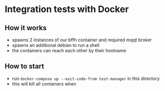 # Integration tests with Docker

## How it works
* spawns 2 instances of our bffh container and required mqqt broker 
* spawns an additional debian to run a shell
* the containers can reach each other by their hostname

## How to start

* run `docker-compose up --exit-code-from test-manager` in this directory
* this will kill all containers when 